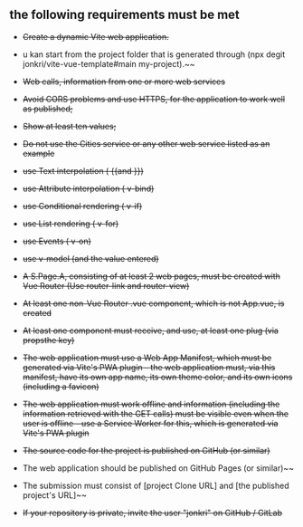 ## the following requirements must be met

- ~~Create a dynamic Vite web application.~~
- u kan start from the project folder that is generated through (npx degit jonkri/vite-vue-template#main my-project).~~

- ~~Web calls, information from one or more web services~~
- ~~Avoid CORS problems and use HTTPS, for the application to work well as published;~~
- ~~Show at least ten values;~~
- ~~Do not use the Cities service or any other web service listed as an example~~
- ~~use Text interpolation ( {{and }})~~
- ~~use Attribute interpolation ( v-bind)~~
- ~~use Conditional rendering ( v-if)~~
- ~~use List rendering ( v-for)~~
- ~~use Events ( v-on)~~
- ~~use v-model (and the value entered)~~
- ~~A S.Page.A, consisting of at least 2 web pages, must be created with Vue Router (Use router-link and router-view)~~
- ~~At least one non-Vue Router .vue component, which is not App.vue, is created~~
- ~~At least one component must receive, and use, at least one plug (via propsthe key)~~
- ~~The web application must use a Web App Manifest, which must be generated via Vite's PWA plugin - the web application must, via this manifest, have its own app name, its own theme color, and its own icons (including a favicon)~~
- ~~The web application must work offline and information (including the information retrieved with the GET calls) must be visible even when the user is offline - use a Service Worker for this, which is generated via Vite's PWA plugin~~
- ~~The source code for the project is published on GitHub (or similar)~~
- The web application should be published on GitHub Pages (or similar)~~
- The submission must consist of [project Clone URL] and [the published project's URL]~~
- ~~If your repository is private, invite the user "jonkri" on GitHub / GitLab~~
